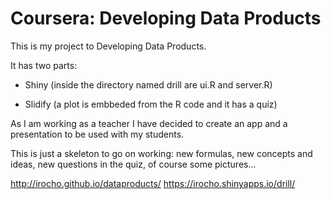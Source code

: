 # Coursera: Developing Data Products

This is my project to Developing Data Products.

It has two parts:

* Shiny (inside the directory named drill are ui.R and server.R)

* Slidify (a plot is embbeded from the R code and it has a quiz)

As I am working as a teacher I have decided to create an app and a presentation to be used with my students. 

This is just a skeleton to go on working: new formulas, new concepts and ideas, new questions in the quiz, of course some pictures...


http://irocho.github.io/dataproducts/
https://irocho.shinyapps.io/drill/
